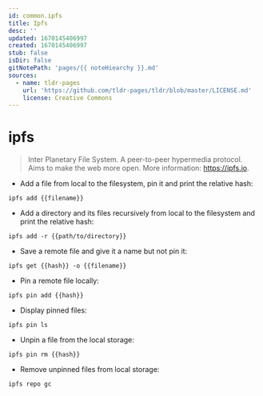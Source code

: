 ```yaml
---
id: common.ipfs
title: Ipfs
desc: ''
updated: 1670145406997
created: 1670145406997
stub: false
isDir: false
gitNotePath: 'pages/{{ noteHiearchy }}.md'
sources:
  - name: tldr-pages
    url: 'https://github.com/tldr-pages/tldr/blob/master/LICENSE.md'
    license: Creative Commons
---
```

# ipfs

> Inter Planetary File System.
> A peer-to-peer hypermedia protocol. Aims to make the web more open.
> More information: <https://ipfs.io>.

- Add a file from local to the filesystem, pin it and print the relative hash:

`ipfs add {{filename}}`

- Add a directory and its files recursively from local to the filesystem and print the relative hash:

`ipfs add -r {{path/to/directory}}`

- Save a remote file and give it a name but not pin it:

`ipfs get {{hash}} -o {{filename}}`

- Pin a remote file locally:

`ipfs pin add {{hash}}`

- Display pinned files:

`ipfs pin ls`

- Unpin a file from the local storage:

`ipfs pin rm {{hash}}`

- Remove unpinned files from local storage:

`ipfs repo gc`

